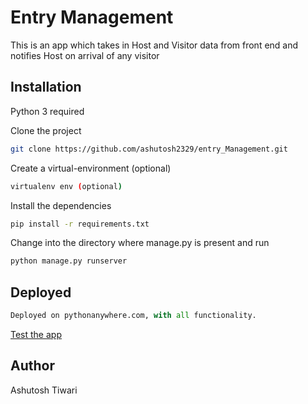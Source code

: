 # Entry Management

This is an app which takes in Host and Visitor data from front end and notifies Host on arrival of any visitor 

## Installation




Python 3 required

Clone the project
```bash
git clone https://github.com/ashutosh2329/entry_Management.git
```

Create a virtual-environment (optional) 
```bash
virtualenv env (optional)
```
Install the dependencies
```bash
pip install -r requirements.txt
```
Change into the directory where manage.py is present and run
```bash
python manage.py runserver
```

## Deployed

```python
Deployed on pythonanywhere.com, with all functionality.
```
[Test the app](http://iamashutosh.pythonanywhere.com/)

## Author
Ashutosh Tiwari
